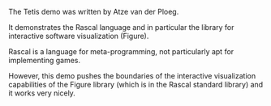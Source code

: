 The Tetis demo was written by Atze van der Ploeg.

It demonstrates the Rascal language and in particular the library for interactive software visualization (Figure).

Rascal is a language for meta-programming, not particularly apt for implementing games. 

However, this demo pushes the boundaries of the interactive visualization capabilities of the Figure library (which is in the Rascal standard library)
and it works very nicely.



